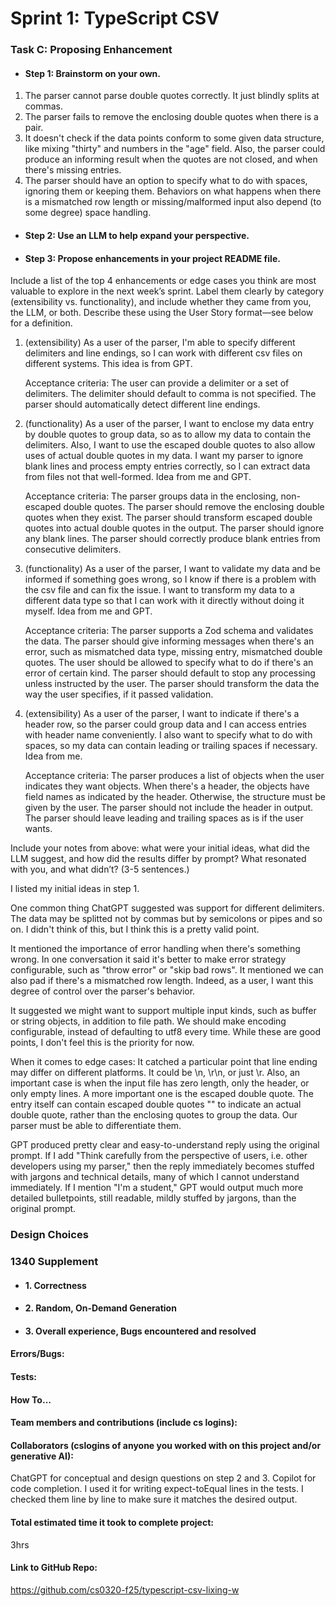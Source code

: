 # Sprint 1: TypeScript CSV

### Task C: Proposing Enhancement

- #### Step 1: Brainstorm on your own.

1. The parser cannot parse double quotes correctly. It just blindly splits at
   commas.
2. The parser fails to remove the enclosing double quotes when there is a pair.
3. It doesn't check if the data points conform to some given data structure, 
   like mixing "thirty" and numbers in the "age" field. Also, the parser could 
   produce an informing result when the quotes are not closed,
   and when there's missing entries.
4. The parser should have an option to specify what to do with spaces, ignoring
   them or keeping them. Behaviors on what happens when there is a mismatched 
   row length or missing/malformed input also depend (to some degree) space
   handling.

- #### Step 2: Use an LLM to help expand your perspective.


- #### Step 3: Propose enhancements in your project README file.

Include a list of the top 4 enhancements or edge cases you think are most valuable to explore in the next week’s sprint. Label them clearly by category (extensibility vs. functionality), and include whether they came from you, the LLM, or both. Describe these using the User Story format—see below for a definition. 

1.  (extensibility) 
    As a user of the parser, I'm able to specify different delimiters and line 
    endings, so I can work with different csv files on different systems.
    This idea is from GPT.

    Acceptance criteria:
        The user can provide a delimiter or a set of delimiters.
        The delimiter should default to comma is not specified.
        The parser should automatically detect different line endings.

2.  (functionality) 
    As a user of the parser, I want to enclose my data entry by double quotes to 
    group data, so as to allow my data to contain the delimiters. Also, I want 
    to use the escaped double quotes to also allow uses of actual double quotes 
    in my data. I want my parser to ignore blank lines and process empty 
    entries correctly, so I can extract data from files not that well-formed.
    Idea from me and GPT.

    Acceptance criteria:
        The parser groups data in the enclosing, non-escaped double quotes.
        The parser should remove the enclosing double quotes when they exist.
        The parser should transform escaped double quotes into actual double 
        quotes in the output.
        The parser should ignore any blank lines.
        The parser should correctly produce blank entries from consecutive 
        delimiters.

3.  (functionality)
    As a user of the parser, I want to validate my data and be informed if 
    something goes wrong, so I know if there is a problem with the csv file and 
    can fix the issue. I want to transform my data to a different data type 
    so that I can work with it directly without doing it myself.
    Idea from me and GPT.

    Acceptance criteria:
        The parser supports a Zod schema and validates the data.
        The parser should give informing messages when there's an error, such 
        as mismatched data type, missing entry, mismatched double quotes.
        The user should be allowed to specify what to do if there's an error of 
        certain kind.
        The parser should default to stop any processing unless instructed by 
        the user.
        The parser should transform the data the way the user specifies, if it 
        passed validation.

4.  (extensibility)
    As a user of the parser, I want to indicate if there's a header row, so 
    the parser could group data and I can access entries with header name 
    conveniently. I also want to specify what to do with spaces, so my 
    data can contain leading or trailing spaces if necessary.
    Idea from me.

    Acceptance criteria:
        The parser produces a list of objects when the user indicates they want 
        objects. When there's a header, the objects have field names as indicated 
        by the header. Otherwise, the structure must be given by the user.
        The parser should not include the header in output.
        The parser should leave leading and trailing spaces as is if the user 
        wants.


Include your notes from above: what were your initial ideas, what did the LLM 
suggest, and how did the results differ by prompt? What resonated with you, 
and what didn’t? (3-5 sentences.) 

I listed my initial ideas in step 1.

One common thing ChatGPT suggested was support for different delimiters.
The data may be splitted not by commas but by semicolons or pipes and so 
on. I didn't think of this, but I think this is a pretty valid point.

It mentioned the importance of error handling when there's something 
wrong. In one conversation it said it's better to make error strategy 
configurable, such as "throw error" or "skip bad rows". It mentioned 
we can also pad if there's a mismatched row length. Indeed, as a user, 
I want this degree of control over the parser's behavior.

It suggested we might want to support multiple input kinds, such as buffer 
or string objects, in addition to file path. We should make encoding 
configurable, instead of defaulting to utf8 every time. While these are good 
points, I don't feel this is the priority for now.

When it comes to edge cases:
It catched a particular point that line ending may differ on different platforms.
It could be \n, \r\n, or just \r. Also, an important case is when the input file 
has zero length, only the header, or only empty lines. A more important one is 
the escaped double quote. The entry itself can contain escaped double quotes ""
to indicate an actual double quote, rather than the enclosing quotes to group 
the data. Our parser must be able to differentiate them.

GPT produced pretty clear and easy-to-understand reply using the original prompt.
If I add "Think carefully from the perspective of users, i.e. other developers 
using my parser," then the reply immediately becomes stuffed with jargons and 
technical details, many of which I cannot understand immediately. 
If I mention "I'm a student," GPT would output much more detailed bulletpoints,
still readable, mildly stuffed by jargons, than the original prompt.

### Design Choices

### 1340 Supplement

- #### 1. Correctness

- #### 2. Random, On-Demand Generation

- #### 3. Overall experience, Bugs encountered and resolved
#### Errors/Bugs:
#### Tests:
#### How To…

#### Team members and contributions (include cs logins):
#### Collaborators (cslogins of anyone you worked with on this project and/or generative AI):
ChatGPT for conceptual and design questions on step 2 and 3.
Copilot for code completion. I used it for writing expect-toEqual lines 
in the tests. I checked them line by line to make sure it matches the desired 
output.

#### Total estimated time it took to complete project:
3hrs

#### Link to GitHub Repo:  
https://github.com/cs0320-f25/typescript-csv-lixing-w